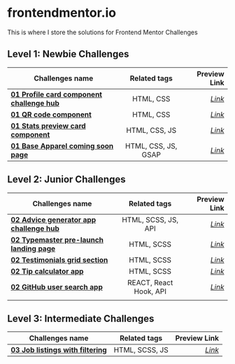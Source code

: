 # frontendmentor.io

This is where I store the solutions for Frontend Mentor Challenges

## Level 1: Newbie Challenges

| Challenges name   | Related tags  | Preview Link  |
| ----------------- |:-------------:| -----:|
| **[01 Profile card component challenge hub](https://github.com/gerichilli/frontendmentor.io/tree/main/01%20Profile%20card%20component%20challenge%20hub)** | HTML, CSS | *[Link](https://quizzical-fermat-dfa052.netlify.app/)* |
| **[01 QR code component](https://github.com/gerichilli/frontendmentor.io/tree/main/01%20QR%20code%20component)** | HTML, CSS | *[Link](https://zealous-mestorf-5b2048.netlify.app/)* |
| **[01 Stats preview card component](https://github.com/gerichilli/frontendmentor.io/tree/main/01%20Stats%20preview%20card%20component)** | HTML, CSS, JS | *[Link](https://optimistic-engelbart-4585ab.netlify.app/)* |
| **[01 Base Apparel coming soon page](https://github.com/gerichilli/frontendmentor.io/tree/main/01%20Base%20Apparel%20coming%20soon%20page)** | HTML, CSS, JS, GSAP | *[Link](https://dapper-mandazi-8270b6.netlify.app/)* |

## Level 2: Junior Challenges

| Challenges name   | Related tags  | Preview Link  |
| ----------------- |:-------------:| -----:|
| **[02 Advice generator app challenge hub](https://github.com/gerichilli/frontendmentor.io/tree/main/02%20Advice%20generator%20app%20challenge%20hub)** | HTML, SCSS, JS, API | *[Link](https://sharp-mayer-6828fc.netlify.app/)* |
| **[02 Typemaster pre-launch landing page](https://github.com/gerichilli/frontendmentor.io/tree/main/02%20typemaster-pre-launch-landing-page)** | HTML, SCSS | *[Link](https://zen-almeida-0fa578.netlify.app/)* |
| **[02 Testimonials grid section](https://github.com/gerichilli/frontendmentor.io/tree/main/02%20Testimonials%20grid%20section)** | HTML, SCSS | *[Link](https://steady-kleicha-8208fe.netlify.app/)* |
| **[02 Tip calculator app](https://github.com/gerichilli/frontendmentor.io/tree/main/02%20Tip%20calculator%20app)** | HTML, SCSS | *[Link](https://comforting-kataifi-200f00.netlify.app/)* |
| **[02 GitHub user search app](https://github.com/gerichilli/frontendmentor.io/tree/main/02%20Github-user-search-app)** | REACT, React Hook, API | *[Link](https://gihub-user-search-app.netlify.app/)* |
|      |      |    |

## Level 3: Intermediate Challenges
| Challenges name   | Related tags  | Preview Link  |
| ----------------- |:-------------:| -----:|
| **[03 Job listings with filtering](https://github.com/gerichilli/frontendmentor.io/tree/main/03%20Job%20listings%20with%20filtering)** | HTML, SCSS, JS | *[Link](https://dev-job-filtering.netlify.app/)* |
